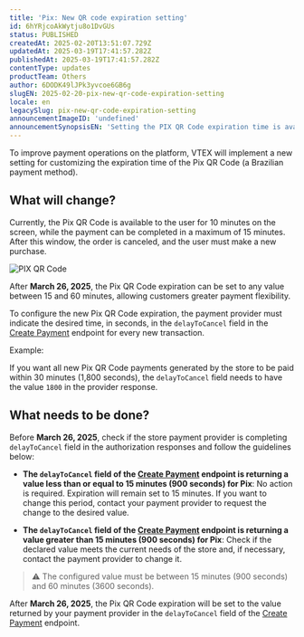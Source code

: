 ```yaml
---
title: 'Pix: New QR code expiration setting'
id: 6hYRjcoAkWytju8o1DvGUs
status: PUBLISHED
createdAt: 2025-02-20T13:51:07.729Z
updatedAt: 2025-03-19T17:41:57.282Z
publishedAt: 2025-03-19T17:41:57.282Z
contentType: updates
productTeam: Others
author: 6DODK49lJPk3yvcoe6GB6g
slugEN: 2025-02-20-pix-new-qr-code-expiration-setting
locale: en
legacySlug: pix-new-qr-code-expiration-setting
announcementImageID: 'undefined'
announcementSynopsisEN: 'Setting the PIX QR Code expiration time is available for VTEX stores.'
---
```


To improve payment operations on the platform, VTEX will implement a new setting for customizing the expiration time of the Pix QR Code (a Brazilian payment method).

## What will change?

Currently, the Pix QR Code is available to the user for 10 minutes on the screen, while the payment can be completed in a maximum of 15 minutes. After this window, the order is canceled, and the user must make a new purchase.

![PIX QR Code](https://cdn.statically.io/gh/vtexdocs/help-center-content/refs/heads/main/docs/en/announcements/2025/february/2025-02-20-pix-new-qr-code-expiration-setting_1.png)

After __March 26, 2025__, the Pix QR Code expiration can be set to any value between 15 and 60 minutes, allowing customers greater payment flexibility.

To configure the new Pix QR Code expiration, the payment provider must indicate the desired time, in seconds, in the `delayToCancel` field in the [Create Payment](https://developers.vtex.com/docs/api-reference/payment-provider-protocol#post-/payments) endpoint for every new transaction.

Example:

If you want all new Pix QR Code payments generated by the store to be paid within 30 minutes (1,800 seconds), the `delayToCancel` field needs to have the value `1800` in the provider response.

## What needs to be done?

Before __March 26, 2025__, check if the store payment provider is completing `delayToCancel` field in the authorization responses and follow the guidelines below:

- __The `delayToCancel` field of the [Create Payment](https://developers.vtex.com/docs/api-reference/payment-provider-protocol#post-/payments) endpoint is returning a value less than or equal to 15 minutes (900 seconds) for Pix__: No action is required. Expiration will remain set to 15 minutes. If you want to change this period, contact your payment provider to request the change to the desired value.

- __The `delayToCancel` field of the [Create Payment](https://developers.vtex.com/docs/api-reference/payment-provider-protocol#post-/payments) endpoint is returning a value greater than 15 minutes (900 seconds) for Pix__: Check if the declared value meets the current needs of the store and, if necessary, contact the payment provider to change it.

> ⚠️ The configured value must be between 15 minutes (900 seconds) and 60 minutes (3600 seconds).

After __March 26, 2025__, the Pix QR Code expiration will be set to the value returned by your payment provider in the `delayToCancel` field of the [Create Payment](https://developers.vtex.com/docs/api-reference/payment-provider-protocol#post-/payments) endpoint.

